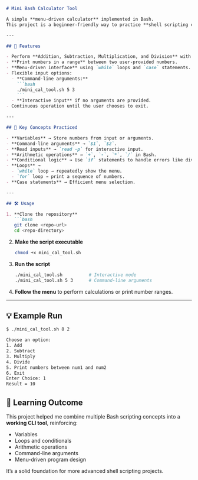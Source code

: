 ````markdown
# Mini Bash Calculator Tool

A simple **menu-driven calculator** implemented in Bash.  
This project is a beginner-friendly way to practice **shell scripting concepts** in a functional CLI tool.

---

## 🚀 Features

- Perform **Addition, Subtraction, Multiplication, and Division** with input validation (e.g., prevents division by zero).  
- **Print numbers in a range** between two user-provided numbers.  
- **Menu-driven interface** using `while` loops and `case` statements.  
- Flexible input options:  
  - **Command-line arguments:**  
    ```bash
    ./mini_cal_tool.sh 5 3
    ```
  - **Interactive input** if no arguments are provided.  
- Continuous operation until the user chooses to exit.

---

## 🔑 Key Concepts Practiced

- **Variables** → Store numbers from input or arguments.  
- **Command-line arguments** → `$1`, `$2`.  
- **Read inputs** → `read -p` for interactive input.  
- **Arithmetic operations** → `+`, `-`, `*`, `/` in Bash.  
- **Conditional logic** → Use `if` statements to handle errors like division by zero.  
- **Loops** →  
  - `while` loop → repeatedly show the menu.  
  - `for` loop → print a sequence of numbers.  
- **Case statements** → Efficient menu selection.

---

## 🛠️ Usage

1. **Clone the repository**  
   ```bash
   git clone <repo-url>
   cd <repo-directory>
````

2. **Make the script executable**

   ```bash
   chmod +x mini_cal_tool.sh
   ```

3. **Run the script**

   ```bash
   ./mini_cal_tool.sh          # Interactive mode
   ./mini_cal_tool.sh 5 3      # Command-line arguments
   ```

4. **Follow the menu** to perform calculations or print number ranges.

---

## 💡 Example Run

```bash
$ ./mini_cal_tool.sh 8 2

Choose an option:
1. Add
2. Subtract
3. Multiply
4. Divide
5. Print numbers between num1 and num2
6. Exit
Enter Choice: 1
Result = 10
```


## 🎯 Learning Outcome

This project helped me combine multiple Bash scripting concepts into a **working CLI tool**, reinforcing:

* Variables
* Loops and conditionals
* Arithmetic operations
* Command-line arguments
* Menu-driven program design

It’s a solid foundation for more advanced shell scripting projects.

```


```

